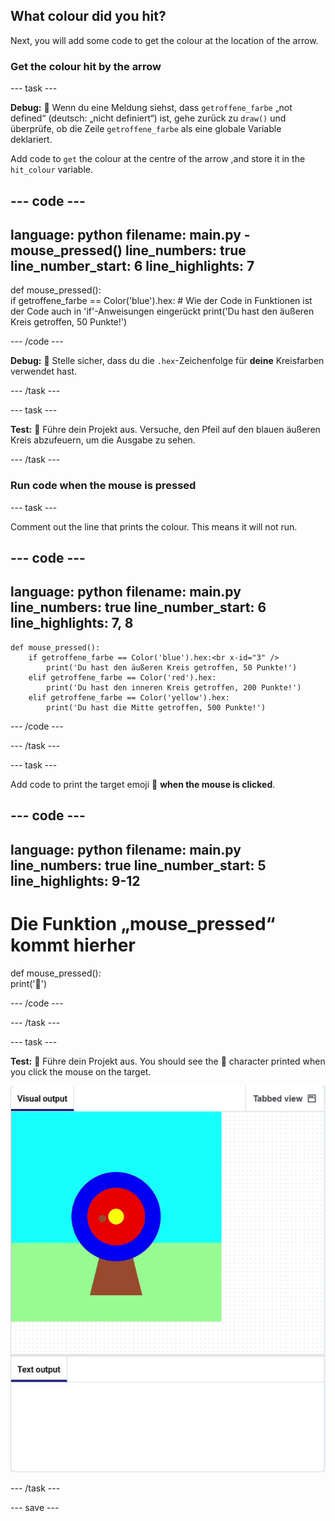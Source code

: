 ## What colour did you hit?

Next, you will add some code to get the colour at the location of the arrow.

### Get the colour hit by the arrow

--- task ---

**Debug:** 🐞 Wenn du eine Meldung siehst, dass `getroffene_farbe` „not defined“ (deutsch: „nicht definiert“) ist, gehe zurück zu `draw()` und überprüfe, ob die Zeile `getroffene_farbe` als eine globale Variable deklariert.

Add code to `get` the colour at the centre of the arrow ,and store it in the `hit_colour` variable.


--- code ---
---
language: python filename: main.py - mouse_pressed() line_numbers: true line_number_start: 6
line_highlights: 7
---
def mouse_pressed():     
if getroffene_farbe == Color('blue').hex:  # Wie der Code in Funktionen ist der Code auch in 'if'-Anweisungen eingerückt print('Du hast den äußeren Kreis getroffen, 50 Punkte!')

--- /code ---

**Debug:** 🐞 Stelle sicher, dass du die `.hex`-Zeichenfolge für **deine** Kreisfarben verwendet hast.

--- /task ---

--- task ---

**Test:** 🔄 Führe dein Projekt aus. Versuche, den Pfeil auf den blauen äußeren Kreis abzufeuern, um die Ausgabe zu sehen.

--- /task ---

### Run code when the mouse is pressed

--- task ---

Comment out the line that prints the colour. This means it will not run.

--- code ---
---
language: python filename: main.py line_numbers: true line_number_start: 6
line_highlights: 7, 8
---

    def mouse_pressed():
        if getroffene_farbe == Color('blue').hex:<br x-id="3" />
            print('Du hast den äußeren Kreis getroffen, 50 Punkte!')
        elif getroffene_farbe == Color('red').hex:
            print('Du hast den inneren Kreis getroffen, 200 Punkte!')
        elif getroffene_farbe == Color('yellow').hex:
            print('Du hast die Mitte getroffen, 500 Punkte!')

--- /code ---

--- /task ---

--- task ---

Add code to print the target emoji 🎯 **when the mouse is clicked**.

--- code ---
---
language: python filename: main.py line_numbers: true line_number_start: 5
line_highlights: 9-12
---
# Die Funktion „mouse_pressed“ kommt hierher
def mouse_pressed():    
print('🎯')

--- /code ---

--- /task ---

--- task ---

**Test:** 🔄 Führe dein Projekt aus. You should see the 🎯 character printed when you click the mouse on the target.

![target emoji printed when mouse clicked](images/target_printed.gif)

--- /task ---

--- save ---